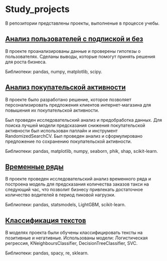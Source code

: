 # Study_projects

В репозитории представлены проекты, выполненые в процессе учебы.

## [Анализ пользователей с подпиской и без](https://github.com/Daria-Zhukova/Study_projects/tree/main/analysis_users_with_without_subscribe)

В проекте проанализированы данные и проверены гипотезы о пользователях. Сделаны выводы, которые помогут принять решения для роста бизнеса.

Библиотеки: pandas, numpy, matplotlib, scipy.

## [Анализ покупательской активности](https://github.com/Daria-Zhukova/Study_projects/tree/main/analysis_of_consumer_activity)

В проекте было разработано решение, которое позволяет персонализировать предложения клиентов интернет-магазина для повышения их покупательской активности.

Был проведен исследовательский анализ и предобработка данных. Для поиска лучшей модели предсказания снижения покупательской активности был использован паплайн и инструмент RandomizedSearchCV. Был проведен анализ и сформулировано предложение по сохранению покупательской активности.

Библиотеки: pandas, matplotlib, numpy, seaborn, phik, shap, scikit-learn.

## [Временные ряды](https://github.com/Daria-Zhukova/Study_projects/tree/main/time_series)

В проекте проведен исследовательский анализ временного ряда и построена модель для предсказания количества заказов такси на следующий час, что позволит бизнесу привлекать достаточное количество водителей в период пиковой нагрузки.

Библиотеки: pandas, statsmodels, LightGBM, scikit-learn.

## [Классификация текстов](https://github.com/Daria-Zhukova/Study_projects/tree/main/text_classifier)

В моделях проекта были обучены классифицировать тексты на позитивные и негативные. Использованы модели: Логистическая регрессия, KNeighboursClassifier, DecisionTreeClassifier, SVC.

Библиотеки: pandas, spacy, re, sklearn.
